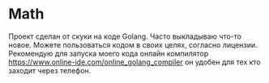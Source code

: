 # Math
Проект сделан от скуки на коде Golang.
Часто выкладываю что-то новое.
Можете пользоваться кодом в своих целях, согласно лицензии.
Рекомендую для запуска моего кода онлайн компилятор https://www.online-ide.com/online_golang_compiler он удобен для тех кто заходит через телефон.
